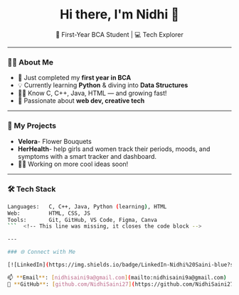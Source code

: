 <h1 align="center">Hi there, I'm Nidhi 👋</h1>

<p align="center">
🌸 First-Year BCA Student | 💻 Tech Explorer
</p>

---

### 👩‍💻 About Me
- 🌱 Just completed my **first year in BCA**
- 💡 Currently learning **Python** & diving into **Data Structures**
- 👩‍💻 Know C, C++, Java, HTML — and growing fast!
- 🚀 Passionate about **web dev, creative tech**

---

### 💼 My Projects
  - **Velora**- Flower Bouquets
  - **HerHealth**- help girls and women track their periods, moods, and symptoms with a smart tracker and dashboard.
- 👩‍🎨 Working on more cool ideas soon!

---

### 🛠️ Tech Stack
```bash
Languages:   C, C++, Java, Python (learning), HTML  
Web:         HTML, CSS, JS  
Tools:       Git, GitHub, VS Code, Figma, Canva
```  <!-- This line was missing, it closes the code block -->

---

### 🌐 Connect with Me

[![LinkedIn](https://img.shields.io/badge/LinkedIn-Nidhi%20Saini-blue?style=for-the-badge&logo=linkedin)](https://www.linkedin.com/in/nidhi-saini-545627283)

📫 **Email**: [nidhisaini9a@gmail.com](mailto:nidhisaini9a@gmail.com)  
🐙 **GitHub**: [github.com/NidhiSaini27](https://github.com/NidhiSaini27)



